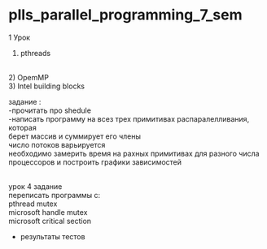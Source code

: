 # plls_parallel_programming_7_sem

1 Урок
<br>
1) pthreads
<br>
2) OpemMP
<br>
3) Intel building blocks
<br>

задание :
<br>
-прочитать про shedule
<br>
-написать программу на всез трех примитивах распаралелливания, которая
<br>
  берет массив и суммирует его члены
  <br>
  число потоков варьируется
  <br>
  необходимо замерить время на рахных примитивах для разного числа процессоров и построить графики зависимостей
<br>
<br>

урок 4 задание
<br>
переписать программы с:
<br>
pthread mutex
<br>
microsoft handle mutex
<br>
microsoft critical section
<br>
+ результаты тестов
<br>
